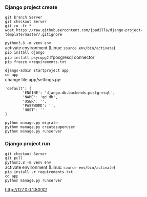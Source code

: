 ### Django project create  
`git branch Server`  
`git checkout Server`  
`git rm -fr *`  
`wget https://raw.githubusercontent.com/jpadilla/django-project-template/master/.gitignore`  
  
`python3.8 -m venv env`  
activate environment (Linux: `source env/bin/activate`)  
`pip install django`  
`pip install psycopg2` #posgresql connector  
`pip freeze >requirements.txt`  
  
`django-admin startproject app`  
`cd app`  
change file app/settings.py: 
```  
'default': {  
        'ENGINE': 'django.db.backends.postgresql',  
        'NAME': 'gd_db',  
        'USER': '',  
        'PASSWORD': '',  
        'HOST': ''  
}  
```  
`python manage.py migrate`  
`python manage.py createsuperuser`  
`python manage.py runserver`  
  

### Django project run
`git checkout Server`  
`git pull`  
`python3.8 -m venv env`  
activate environment (Linux: `source env/bin/activate`)  
`pip install -r requirements.txt`  
`cd app`  
`python manage.py runserver`  

http://127.0.0.1:8000/  
  
